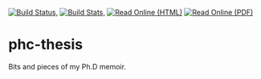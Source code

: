[![Build Status,](https://img.shields.io/travis/jsmaniac/phc-thesis/master.svg)](https://travis-ci.org/jsmaniac/phc-thesis)
[![Build Stats,](https://img.shields.io/badge/build-stats-blue.svg)](http://jsmaniac.github.io/travis-stats/#jsmaniac/phc-thesis)
[![Read Online (HTML)](https://img.shields.io/badge/read%20online-HTML-blue.svg)](https://jsmaniac.github.io/phc-thesis/phc-thesis/)
[![Read Online (PDF)](https://img.shields.io/badge/read%20online-PDF-blue.svg)](https://jsmaniac.github.io/phc-thesis/pdf/phc-thesis.pdf)

phc-thesis
==========

Bits and pieces of my Ph.D memoir.